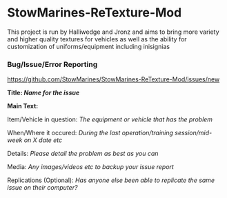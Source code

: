 # StowMarines-ReTexture-Mod
This project is run by Halliwedge and Jronz and aims to bring more variety and higher quality textures for vehicles as well as the ability for customization of uniforms/equipment including inisignias

### Bug/Issue/Error Reporting
https://github.com/StowMarines/StowMarines-ReTexture-Mod/issues/new

**Title: _Name for the issue_**

**Main Text:**

Item/Vehicle in question: _The equipment or vehicle that has the problem_

When/Where it occured: _During the last operation/training session/mid-week on X date etc_

Details: _Please detail the problem as best as you can_

Media: _Any images/videos etc to backup your issue report_

Replications (Optional): _Has anyone else been able to replicate the same issue on their computer?_
